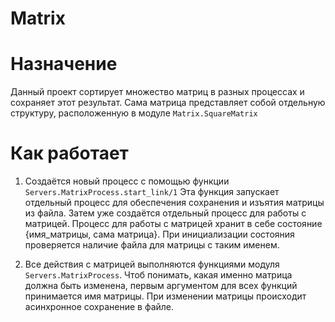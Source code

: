 # Matrix

# Назначение

Данный проект сортирует множество матриц в разных процессах и сохраняет этот результат.
Сама матрица представляет собой отдельную структуру, расположенную в модуле `Matrix.SquareMatrix`

# Как работает

1. Создаётся новый процесс с помощью функции `Servers.MatrixProcess.start_link/1` Эта функция запускает отдельный процесс для обеспечения сохранения и изъятия матрицы из файла. Затем уже создаётся отдельный процесс для работы с матрицей. Процесс для работы с матрицей хранит в себе состояние {имя_матрицы, сама матрица}. При инициализации состояния проверяется наличие файла для матрицы с таким именем.

2. Все действия с матрицей выполняются функциями модуля `Servers.MatrixProcess`. Чтоб понимать, какая именно матрица должна быть изменена, первым аргументом для всех функций принимается имя матрицы. При изменении матрицы происходит асинхронное сохранение в файле. 



